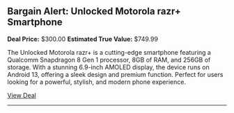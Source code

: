 ## Bargain Alert: Unlocked Motorola razr+ Smartphone

**Deal Price:** $300.00
**Estimated True Value:** $749.99

The Unlocked Motorola razr+ is a cutting-edge smartphone featuring a Qualcomm Snapdragon 8 Gen 1 processor, 8GB of RAM, and 256GB of storage. With a stunning 6.9-inch AMOLED display, the device runs on Android 13, offering a sleek design and premium function. Perfect for users looking for a powerful, stylish, and modern phone experience.

[View Deal](https://www.dealnews.com/products/Motorola/Unlocked-Motorola-razr-256-GB-Phone-2023/456024.html?iref=rss-c142)

---
